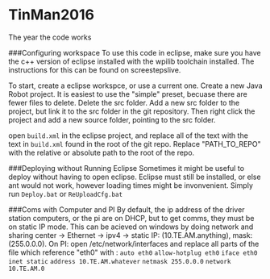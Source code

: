 # TinMan2016
The year the code works

###Configuring workspace
To use this code in eclipse, make sure you have the c++ version of eclipse installed with the wpilib toolchain installed.  The instructions for this can be found on screestepslive.  

To start, create a eclipse workspce, or use a current one.  Create a new Java Robot project.  It is easiest to use the "simple" preset, becuase there are fewer files to delete.  Delete the src folder.  Add a new src folder to the project, but link it to the src folder in the git repository.  Then right click the project and add a new source folder, pointing to the src folder.

open `build.xml` in the eclipse project, and replace all of the text with the text in `build.xml` found in the root of the git repo.  Replace "PATH_TO_REPO" with the relative or absolute path to the root of the repo.


###Deploying without Running Eclipse
Sometimes it might be useful to deploy without having to open eclipse.  Eclipse must still be installed, or else ant would not work, however loading times might be invonvenient.
Simply run `Deploy.bat` or `ReUploadCfg.bat`

###Coms with Computer and PI
By default, the ip address of the driver station computers, or the pi are on DHCP, but to get comms, they must be on static IP mode.  This can be acieved on windows by doing network and sharing center -> Ethernet -> ipv4 -> static IP: (10.TE.AM.anything), mask: (255.0.0.0).  On PI: open /etc/network/interfaces and replace all parts of the file which reference "eth0" with :
`auto eth0`
`allow-hotplug eth0`
`iface eth0 inet static`
`address 10.TE.AM.whatever`
`netmask 255.0.0.0`
`network 10.TE.AM.0`
